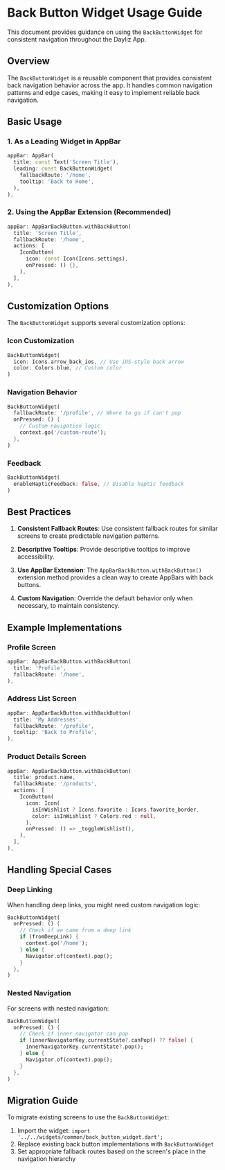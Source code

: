 # Back Button Widget Usage Guide

This document provides guidance on using the `BackButtonWidget` for consistent navigation throughout the Dayliz App.

## Overview

The `BackButtonWidget` is a reusable component that provides consistent back navigation behavior across the app. It handles common navigation patterns and edge cases, making it easy to implement reliable back navigation.

## Basic Usage

### 1. As a Leading Widget in AppBar

```dart
appBar: AppBar(
  title: const Text('Screen Title'),
  leading: const BackButtonWidget(
    fallbackRoute: '/home',
    tooltip: 'Back to Home',
  ),
),
```

### 2. Using the AppBar Extension (Recommended)

```dart
appBar: AppBarBackButton.withBackButton(
  title: 'Screen Title',
  fallbackRoute: '/home',
  actions: [
    IconButton(
      icon: const Icon(Icons.settings),
      onPressed: () {},
    ),
  ],
),
```

## Customization Options

The `BackButtonWidget` supports several customization options:

### Icon Customization

```dart
BackButtonWidget(
  icon: Icons.arrow_back_ios, // Use iOS-style back arrow
  color: Colors.blue, // Custom color
)
```

### Navigation Behavior

```dart
BackButtonWidget(
  fallbackRoute: '/profile', // Where to go if can't pop
  onPressed: () {
    // Custom navigation logic
    context.go('/custom-route');
  },
)
```

### Feedback

```dart
BackButtonWidget(
  enableHapticFeedback: false, // Disable haptic feedback
)
```

## Best Practices

1. **Consistent Fallback Routes**: Use consistent fallback routes for similar screens to create predictable navigation patterns.

2. **Descriptive Tooltips**: Provide descriptive tooltips to improve accessibility.

3. **Use AppBar Extension**: The `AppBarBackButton.withBackButton()` extension method provides a clean way to create AppBars with back buttons.

4. **Custom Navigation**: Override the default behavior only when necessary, to maintain consistency.

## Example Implementations

### Profile Screen

```dart
appBar: AppBarBackButton.withBackButton(
  title: 'Profile',
  fallbackRoute: '/home',
),
```

### Address List Screen

```dart
appBar: AppBarBackButton.withBackButton(
  title: 'My Addresses',
  fallbackRoute: '/profile',
  tooltip: 'Back to Profile',
),
```

### Product Details Screen

```dart
appBar: AppBarBackButton.withBackButton(
  title: product.name,
  fallbackRoute: '/products',
  actions: [
    IconButton(
      icon: Icon(
        isInWishlist ? Icons.favorite : Icons.favorite_border,
        color: isInWishlist ? Colors.red : null,
      ),
      onPressed: () => _toggleWishlist(),
    ),
  ],
),
```

## Handling Special Cases

### Deep Linking

When handling deep links, you might need custom navigation logic:

```dart
BackButtonWidget(
  onPressed: () {
    // Check if we came from a deep link
    if (fromDeepLink) {
      context.go('/home');
    } else {
      Navigator.of(context).pop();
    }
  },
)
```

### Nested Navigation

For screens with nested navigation:

```dart
BackButtonWidget(
  onPressed: () {
    // Check if inner navigator can pop
    if (innerNavigatorKey.currentState?.canPop() ?? false) {
      innerNavigatorKey.currentState?.pop();
    } else {
      Navigator.of(context).pop();
    }
  },
)
```

## Migration Guide

To migrate existing screens to use the `BackButtonWidget`:

1. Import the widget: `import '../../widgets/common/back_button_widget.dart';`
2. Replace existing back button implementations with `BackButtonWidget`
3. Set appropriate fallback routes based on the screen's place in the navigation hierarchy
